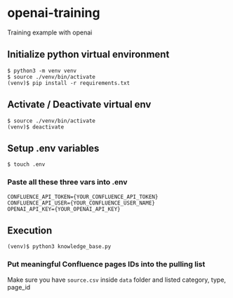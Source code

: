 # openai-training
Training example with openai

## Initialize python virtual environment

    $ python3 -m venv venv
    $ source ./venv/bin/activate
    (venv)$ pip install -r requirements.txt

## Activate / Deactivate virtual env

    $ source ./venv/bin/activate
    (venv)$ deactivate

## Setup .env variables

    $ touch .env

### Paste all these three vars into .env

    CONFLUENCE_API_TOKEN={YOUR_CONFLUENCE_API_TOKEN}
    CONFLUENCE_API_USER={YOUR_CONFLUENCE_USER_NAME}
    OPENAI_API_KEY={YOUR_OPENAI_API_KEY}

## Execution

    (venv)$ python3 knowledge_base.py

### Put meaningful Confluence pages IDs into the pulling list
Make sure you have `source.csv` inside `data` folder and listed category, type, page_id
